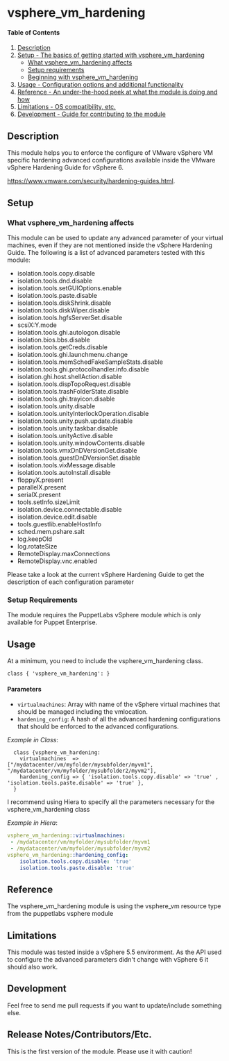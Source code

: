 # vsphere_vm_hardening

#### Table of Contents

1. [Description](#description)
1. [Setup - The basics of getting started with vsphere_vm_hardening](#setup)
    * [What vsphere_vm_hardening affects](#what-vsphere_vm_hardening-affects)
    * [Setup requirements](#setup-requirements)
    * [Beginning with vsphere_vm_hardening](#beginning-with-vsphere_vm_hardening)
1. [Usage - Configuration options and additional functionality](#usage)
1. [Reference - An under-the-hood peek at what the module is doing and how](#reference)
1. [Limitations - OS compatibility, etc.](#limitations)
1. [Development - Guide for contributing to the module](#development)

## Description

This module helps you to enforce the configure of VMware vSphere VM specific hardening advanced configurations available inside the VMware vSphere Hardening Guide for vSphere 6.

https://www.vmware.com/security/hardening-guides.html.

## Setup

### What vsphere_vm_hardening affects

This module can be used to update any advanced parameter of your virtual machines, even if they are not mentioned inside the vSphere Hardening Guide. The following is a list of advanced parameters tested with this module:

* isolation.tools.copy.disable
* isolation.tools.dnd.disable
* isolation.tools.setGUIOptions.enable
* isolation.tools.paste.disable
* isolation.tools.diskShrink.disable
* isolation.tools.diskWiper.disable
* isolation.tools.hgfsServerSet.disable
* scsiX:Y.mode
* isolation.tools.ghi.autologon.disable
* isolation.bios.bbs.disable
* isolation.tools.getCreds.disable
* isolation.tools.ghi.launchmenu.change
* isolation.tools.memSchedFakeSampleStats.disable
* isolation.tools.ghi.protocolhandler.info.disable
* isolation.ghi.host.shellAction.disable
* isolation.tools.dispTopoRequest.disable
* isolation.tools.trashFolderState.disable
* isolation.tools.ghi.trayicon.disable
* isolation.tools.unity.disable
* isolation.tools.unityInterlockOperation.disable
* isolation.tools.unity.push.update.disable
* isolation.tools.unity.taskbar.disable
* isolation.tools.unityActive.disable
* isolation.tools.unity.windowContents.disable
* isolation.tools.vmxDnDVersionGet.disable
* isolation.tools.guestDnDVersionSet.disable
* isolation.tools.vixMessage.disable
* isolation.tools.autoInstall.disable
* floppyX.present
* parallelX.present
* serialX.present
* tools.setInfo.sizeLimit
* isolation.device.connectable.disable
* isolation.device.edit.disable
* tools.guestlib.enableHostInfo
* sched.mem.pshare.salt
* log.keepOld
* log.rotateSize
* RemoteDisplay.maxConnections
* RemoteDisplay.vnc.enabled

Please take a look at the current vSphere Hardening Guide to get the description of each configuration parameter

### Setup Requirements

The module requires the PuppetLabs vSphere module which is only available for Puppet Enterprise.

## Usage

At a minimum, you need to include the vsphere_vm_hardening class.

```puppet
class { 'vsphere_vm_hardening': }
```

#### Parameters
* `virtualmachines`: Array with name of the vSphere virtual machines that should be managed including the vmlocation.
* `hardening_config`: A hash of all the advanced hardening configurations that should be enforced to the advanced configurations.

_Example in Class_:

```puppet
  class {vsphere_vm_hardening:
    virtualmachines  => ["/mydatacenter/vm/myfolder/mysubfolder/myvm1", "/mydatacenter/vm/myfolder/mysubfolder2/myvm2"],
    hardening_config => { 'isolation.tools.copy.disable' => 'true' , 'isolation.tools.paste.disable' => 'true' },
  }
```
I recommend using Hiera to specify all the parameters necessary for the vsphere_vm_hardening class

_Example in Hiera_:

```yaml
vsphere_vm_hardening::virtualmachines:
 - /mydatacenter/vm/myfolder/mysubfolder/myvm1
 - /mydatacenter/vm/myfolder/mysubfolder/myvm2
vsphere_vm_hardening::hardening_config:
    isolation.tools.copy.disable: 'true'
    isolation.tools.paste.disable: 'true'
```

## Reference

The vsphere_vm_hardening module is using the vsphere_vm resource type from the puppetlabs vsphere module

## Limitations

This module was tested inside a vSphere 5.5 environment. As the API used to configure the advanced parameters didn't change with vSphere 6 it should also work.

## Development

Feel free to send me pull requests if you want to update/include something else.

## Release Notes/Contributors/Etc.

This is the first version of the module. Please use it with caution!

